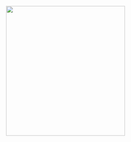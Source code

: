 <p align="center">
<img src="https://mhabibr02.github.io/Page-Web-Development/assets/img/portfolio/webdev-99.png" width="80%" height="30%">
</p>
